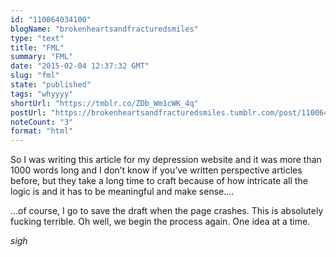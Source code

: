 ```yaml
---
id: "110064034100"
blogName: "brokenheartsandfracturedsmiles"
type: "text"
title: "FML"
summary: "FML"
date: "2015-02-04 12:37:32 GMT"
slug: "fml"
state: "published"
tags: "whyyyy"
shortUrl: "https://tmblr.co/ZDb_Wm1cWK_4q"
postUrl: "https://brokenheartsandfracturedsmiles.tumblr.com/post/110064034100/fml"
noteCount: "3"
format: "html"
---
```


So I was writing this article for my depression website and it was more than 1000 words long and I don’t know if you’ve written perspective articles before, but they take a long time to craft because of how intricate all the logic is and it has to be meaningful and make sense….

…of course, I go to save the draft when the page crashes. This is absolutely fucking terrible. Oh well, we begin the process again. One idea at a time. 

*sigh*